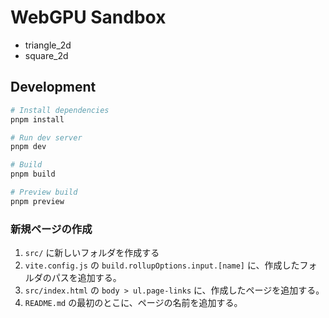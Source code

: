# WebGPU Sandbox

- triangle_2d
- square_2d

## Development

```sh
# Install dependencies
pnpm install

# Run dev server
pnpm dev

# Build
pnpm build

# Preview build
pnpm preview
```

### 新規ページの作成

1. `src/` に新しいフォルダを作成する
2. `vite.config.js` の `build.rollupOptions.input.[name]` に、作成したフォルダのパスを追加する。
3. `src/index.html` の `body > ul.page-links` に、作成したページを追加する。
4. `README.md` の最初のとこに、ページの名前を追加する。
